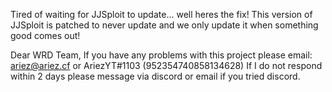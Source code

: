 Tired of waiting for JJSploit to update... well heres the fix!
This version of JJSploit is patched to never update and we only update it when something good comes out!

Dear WRD Team,
If you have any problems with this project please email: ariez@ariez.cf or AriezYT#1103 (952354740858134628)
If I do not respond within 2 days please message via discord or email if you tried discord.
